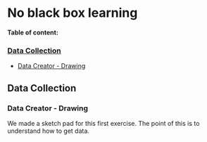 # No black box learning

**Table of content:**
### [Data Collection](#lesson-one)
- [Data Creator - Drawing](#data-creator)



<a id=lesson-one></a>
## Data Collection

<a id=data-creator></a>
### Data Creator - Drawing
We made a sketch pad for this first exercise. The point of this is to understand how to get data. 
